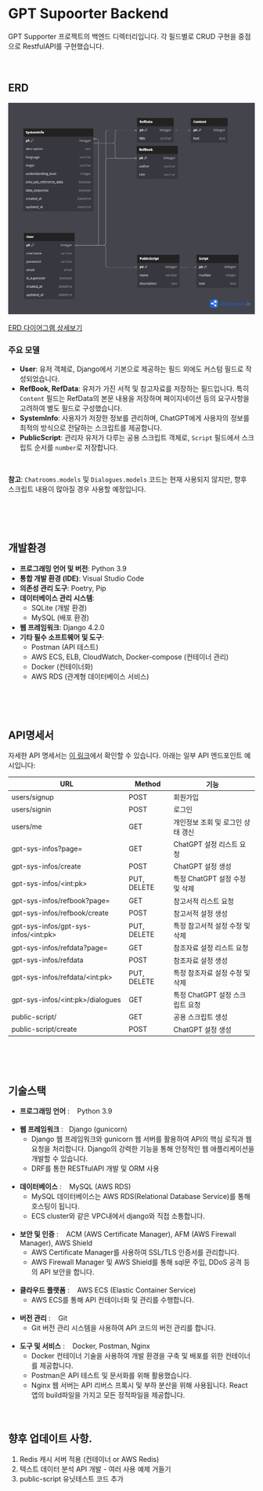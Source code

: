 # GPT Supoorter Backend  

GPT Supporter 프로젝트의 백엔드 디렉터리입니다.
각 필드별로 CRUD 구현을 중점으로 RestfulAPI를 구현했습니다.
<br><br><br>
## ERD

![ERD Diagram](https://github.com/SonJinHYo/image_repo/blob/main/image_server/Untitled.png?raw=true)

[ERD 다이어그램 상세보기](https://dbdiagram.io/d/64f40e4c02bd1c4a5edd927d)

### 주요 모델

- **User**: 유저 객체로, Django에서 기본으로 제공하는 필드 외에도 커스텀 필드로 작성되었습니다.
- **RefBook, RefData**: 유저가 가진 서적 및 참고자료를 저장하는 필드입니다. 특히 `Content` 필드는 RefData의 본문 내용을 저장하며 페이지네이션 등의 요구사항을 고려하여 별도 필드로 구성했습니다.
- **SystemInfo**: 사용자가 저장한 정보를 관리하며, ChatGPT에게 사용자의 정보를 최적의 방식으로 전달하는 스크립트를 제공합니다.
- **PublicScript**: 관리자 유저가 다루는 공용 스크립트 객체로, `Script` 필드에서 스크립트 순서를 `number`로 저장합니다.

<br>

**참고**: `Chatrooms.models` 및 `Dialogues.models` 코드는 현재 사용되지 않지만, 향후 스크립트 내용이 많아질 경우 사용할 예정입니다.

<br><br><br>

## 개발환경
- **프로그래밍 언어 및 버전**: Python 3.9
- **통합 개발 환경 (IDE)**: Visual Studio Code
- **의존성 관리 도구**: Poetry, Pip
- **데이터베이스 관리 시스템**:
  - SQLite (개발 환경)
  - MySQL (배포 환경)
- **웹 프레임워크**: Django 4.2.0
- **기타 필수 소프트웨어 및 도구**:
  - Postman (API 테스트)
  - AWS ECS, ELB, CloudWatch, Docker-compose (컨테이너 관리)
  - Docker (컨테이너화)
  - AWS RDS (관계형 데이터베이스 서비스)

<br><br><br>
## API명세서

자세한 API 명세서는 [이 링크](https://documenter.getpostman.com/view/23787123/2s9YBxXaie)에서 확인할 수 있습니다. 아래는 일부 API 엔드포인트 예시입니다:

| URL                                    | Method      | 기능                              |
| -------------------------------------- | ----------- | --------------------------------- |
| users/signup                           | POST        | 회원가입                          |
| users/signin                           | POST        | 로그인                            |
| users/me                               | GET         | 개인정보 조회 및 로그인 상태 갱신 |
| gpt-sys-infos?page=                    | GET         | ChatGPT 설정 리스트 요청          |
| gpt-sys-infos/create                   | POST        | ChatGPT 설정 생성                 |
| gpt-sys-infos/\<int:pk\>               | PUT, DELETE | 특정 ChatGPT 설정 수정 및 삭제    |
| gpt-sys-infos/refbook?page=            | GET         | 참고서적 리스트 요청              |
| gpt-sys-infos/refbook/create           | POST        | 참고서적 설정 생성                |
| gpt-sys-infos/gpt-sys-infos/\<int:pk\> | PUT, DELETE | 특정 참고서적 설정 수정 및 삭제   |
| gpt-sys-infos/refdata?page=            | GET         | 참조자료 설정 리스트 요청         |
| gpt-sys-infos/refdata                  | POST        | 참조자료 설정 생성                |
| gpt-sys-infos/refdata/\<int:pk\>       | PUT, DELETE | 특정 참조자료 설정 수정 및 삭제   |
| gpt-sys-infos/\<int:pk\>/dialogues     | GET         | 특정 ChatGPT 설정 스크립트 요청   |
| public-script/                         | GET         | 공용 스크립트 생성                |
| public-script/create                   | POST        | ChatGPT 설정 생성                 |



<br><br><br>
## 기술스택
- **프로그래밍 언어** : &nbsp; &nbsp;Python 3.9 <br><br>
- **웹 프레임워크** :&nbsp; &nbsp;Django (gunicorn) 
  - Django 웹 프레임워크와 gunicorn 웹 서버를 활용하여 API의 핵심 로직과 웹 요청을 처리합니다. Django의 강력한 기능을 통해 안정적인 웹 애플리케이션을 개발할 수 있습니다.
  - DRF를 통한 RESTfulAPI 개발 및 ORM 사용 <br><br>
- **데이터베이스** :&nbsp; &nbsp;  MySQL (AWS RDS)
  - MySQL 데이터베이스는 AWS RDS(Relational Database Service)를 통해 호스팅이 됩니다.
  - ECS cluster와 같은 VPC내에서 django와 직접 소통합니다.<br><br>
- **보안 및 인증** :&nbsp; &nbsp; ACM (AWS Certificate Manager), AFM (AWS Firewall Manager), AWS Shield
  - AWS Certificate Manager를 사용하여 SSL/TLS 인증서를 관리합니다.
  - AWS Firewall Manager 및 AWS Shield를 통해 sql문 주입, DDoS 공격 등의 API 보안을 합니다.<br><br>
- **클라우드 플랫폼** :&nbsp; &nbsp;  AWS ECS (Elastic Container Service)
  - AWS ECS를 통해 API 컨테이너화 및 관리를 수행합니다. <br><br>
- **버전 관리** :&nbsp; &nbsp;  Git
  - Git 버전 관리 시스템을 사용하여 API 코드의 버전 관리를 합니다.<br><br>
- **도구 및 서비스** :&nbsp; &nbsp;  Docker, Postman, Nginx
  - Docker 컨테이너 기술을 사용하여 개발 환경을 구축 및 배포를 위한 컨테이너를 제공합니다.
  - Postman은 API 테스트 및 문서화를 위해 활용했습니다.
  - Nginx 웹 서버는 API 리버스 프록시 및 부하 분산을 위해 사용됩니다. React 앱의 build파일을 가지고 모든 정적파일을 제공합니다.
<br><br><br>
## 향후 업데이트 사항.

1. Redis 캐시 서버 적용 (컨테이너 or AWS Redis)
2. 텍스트 데이터 분석 API 개발 - 여러 사용 예제 거들기
3. public-script 유닛테스트 코드 추가

